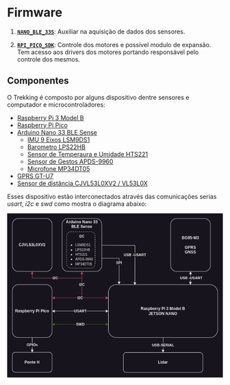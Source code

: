 # **Firmware**


1. [**`NANO_BLE_33S`**](./NANO_BLE_33S): Auxiliar na aquisição de dados dos sensores.

2. [**`RPI_PICO_SDK`**](./RPI_PICO_SDK/): Controle dos motores e possível modulo de expansão. Tem acesso aos drivers dos motores portando responsável pelo controle dos mesmos.



## **Componentes**

O Trekking é composto por alguns dispositivo dentre sensores e computador e microcontroladores:


 * [Raspberry Pi 3 Model B](https://www.raspberrypi.com/products/raspberry-pi-3-model-b/)
 * [Raspberry Pi Pico](https://www.raspberrypi.com/products/raspberry-pi-pico/)
 * [Arduino Nano 33 BLE Sense](https://docs.arduino.cc/hardware/nano-33-ble-sense)
   * [IMU 9 Eixos LSM9DS1](https://content.arduino.cc/assets/Nano_BLE_Sense_lsm9ds1.pdf)
   * [Barometro LPS22HB](https://content.arduino.cc/assets/Nano_BLE_Sense_lps22hb.pdf)
   * [Sensor de Temperaura e Umidade HTS221](https://content.arduino.cc/assets/Nano_BLE_Sense_HTS221.pdf)
   * [Sensor de Gestos APDS-9960](https://content.arduino.cc/assets/Nano_BLE_Sense_av02-4191en_ds_apds-9960.pdf)
   * [Microfone MP34DT05](https://content.arduino.cc/assets/Nano_BLE_Sense_mp34dt05-a.pdf)
 * [GPRS GT-U7](https://manuals.plus/goouuu/goouuu-tech-gt-u7-gps-modules.pdf)
 * [Sensor de distância CJVL53L0XV2 / VL53L0X](https://www.st.com/resource/en/datasheet/vl53l0x.pdf)
 
 
 
 
 Esses dispositivo estão interconectados através das comunicações serias *usart*, *i2c* e *swd* como mostra o diagrama abaixo:
 
 
  ![Rede de conexão entre os sensores e dispositivos do trekking](conexao.drawio.png)
